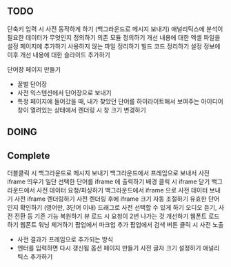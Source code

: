 ## TODO
단축키 입력 시 사전 동작하게 하기 (백그라운드로 메시지 보내기)
애널리틱스에 분석이 필요한 데이터가 무엇인지 정의하기
의존 모듈 정의하기
개선 내용에 대한 엑셀 파일을 설정 페이지에 추가하기
사용하지 않는 파일 정리하기
빌드 코드 정리하기
설정 정보에 이후 개선 내용에 대한 슬라이드 추가하기

단어장 페이지 만들기
  - 꿀벌 단어장
  - 사전 익스텐션에서 단어장으로 보내기
  - 특정 페이지에 들어갔을 때, 내가 찾았던 단어를 하이라이트해서 보여주는 아이디어
창이 열려있는 상태에서 렌더링 시 창 크기 변경하기

## DOING



## Complete
더블클릭 시 백그라운드로 메시지 보내기
백그라운드에서 프레임으로 보내서 사전 iframe 띄우기
일단 선택한 단어를 iframe 에 출력하기
배경 클릭 시 iframe 닫기
백그라운드에서 사전 데이터 요청/파싱하기
백그라운드에서 iframe 으로 사전 데이터 보내기
사전 iframe 렌더링하기
사전 렌더링 후에 iframe 크기 자동 조절하기
유효한 단어인지 확인하기 (영어만, 3단어 이내)
드래그로 사전 선택할 수 있게 하기
오디오 듣기, 사전 전환 등 기존 기능 복원하기
뷰 로드 시 요청이 2번 나가는 것 개선하기
웹폰트 로드하기
웹폰트 워닝 제거하기
팝업에서 마크업 추가
팝업에서 검색 버튼 클릭 시 사전 노출
- 사전 결과가 프레임으로 추가되는 방식
- 엔터를 입력하면 다시 갱신됨
옵션 페이지 만들기
사전 글자 크기 설정하기
애널리틱스 추가하기